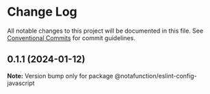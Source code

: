 # Change Log

All notable changes to this project will be documented in this file.
See [Conventional Commits](https://conventionalcommits.org) for commit guidelines.

## 0.1.1 (2024-01-12)

**Note:** Version bump only for package @notafunction/eslint-config-javascript
